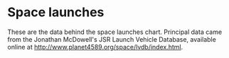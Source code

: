 # Space launches

These are the data behind the space launches chart. Principal data came from the Jonathan McDowell's JSR Launch Vehicle Database, available online at http://www.planet4589.org/space/lvdb/index.html.
